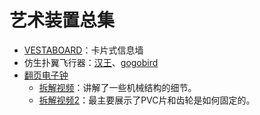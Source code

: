 # 艺术装置总集

- [VESTABOARD](https://www.vestaboard.com/)：卡片式信息墙
- 仿生扑翼飞行器：[汉王](https://www.hanwang.com.cn/index.php?m=content&c=index&a=show&catid=11&id=9)、[gogobird](https://www.gogobird.com/)
- [翻页电子钟](https://item.taobao.com/item.htm?spm=a230r.1.14.23.65d82e0d4yNcEu&id=521372608196&ns=1&abbucket=6#detail)
  - [拆解视频](https://www.youtube.com/watch?v=guo8ueKm0pE)：讲解了一些机械结构的细节。
  - [拆解视频2](https://www.youtube.com/watch?v=jqS3JBqWVIE)：最主要展示了PVC片和齿轮是如何固定的。

